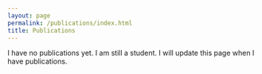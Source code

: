 ```yaml
---
layout: page
permalink: /publications/index.html
title: Publications
---
```


I have no publications yet. I am still a student. I will update this page when I have publications.

